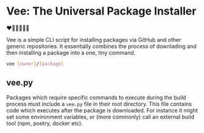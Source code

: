 # Vee: The Universal Package Installer 

❤🧡💛💚💙💜

Vee is a simple CLI script for installing packages via GitHub and other generic repositories. It essentially combines the process of downlading and then installing a package into a one, tiny command. 

```sh
vee [owner]/[package]
```


## vee.py

Packages which require specific commands to execute during the build process must include a `vee.py` file in their root directory. This file contains code which executes after the package is downloaded. For instance it might set some environment variables, or (more commonly) call an external build tool (npm, poetry, docker etc). 
